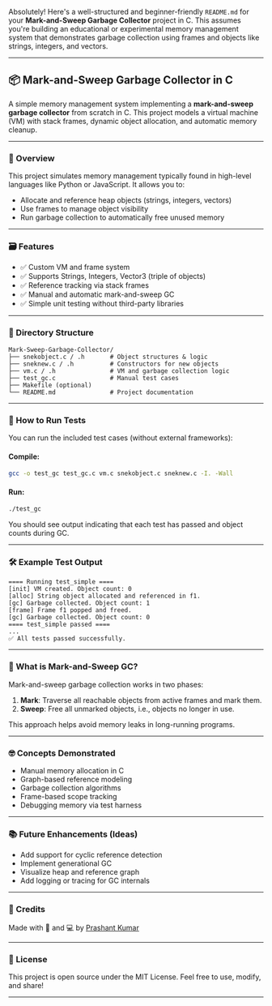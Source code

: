 Absolutely! Here's a well-structured and beginner-friendly `README.md` for your **Mark-and-Sweep Garbage Collector** project in C. This assumes you're building an educational or experimental memory management system that demonstrates garbage collection using frames and objects like strings, integers, and vectors.

---

## 📦 Mark-and-Sweep Garbage Collector in C

A simple memory management system implementing a **mark-and-sweep garbage collector** from scratch in C. This project models a virtual machine (VM) with stack frames, dynamic object allocation, and automatic memory cleanup.

---

### 🧠 Overview

This project simulates memory management typically found in high-level languages like Python or JavaScript. It allows you to:

* Allocate and reference heap objects (strings, integers, vectors)
* Use frames to manage object visibility
* Run garbage collection to automatically free unused memory

---

### 🗃️ Features

* ✅ Custom VM and frame system
* ✅ Supports Strings, Integers, Vector3 (triple of objects)
* ✅ Reference tracking via stack frames
* ✅ Manual and automatic mark-and-sweep GC
* ✅ Simple unit testing without third-party libraries

---

### 📁 Directory Structure

```
Mark-Sweep-Garbage-Collector/
├── snekobject.c / .h       # Object structures & logic
├── sneknew.c / .h          # Constructors for new objects
├── vm.c / .h               # VM and garbage collection logic
├── test_gc.c               # Manual test cases
├── Makefile (optional)
└── README.md               # Project documentation
```

---

### 🧪 How to Run Tests

You can run the included test cases (without external frameworks):

#### Compile:

```bash
gcc -o test_gc test_gc.c vm.c snekobject.c sneknew.c -I. -Wall
```

#### Run:

```bash
./test_gc
```

You should see output indicating that each test has passed and object counts during GC.

---

### 🛠 Example Test Output

```text
==== Running test_simple ====
[init] VM created. Object count: 0
[alloc] String object allocated and referenced in f1.
[gc] Garbage collected. Object count: 1
[frame] Frame f1 popped and freed.
[gc] Garbage collected. Object count: 0
==== test_simple passed ====
...
✅ All tests passed successfully.
```

---

### 🧹 What is Mark-and-Sweep GC?

Mark-and-sweep garbage collection works in two phases:

1. **Mark**: Traverse all reachable objects from active frames and mark them.
2. **Sweep**: Free all unmarked objects, i.e., objects no longer in use.

This approach helps avoid memory leaks in long-running programs.

---

### 🤓 Concepts Demonstrated

* Manual memory allocation in C
* Graph-based reference modeling
* Garbage collection algorithms
* Frame-based scope tracking
* Debugging memory via test harness

---

### 📚 Future Enhancements (Ideas)

* Add support for cyclic reference detection
* Implement generational GC
* Visualize heap and reference graph
* Add logging or tracing for GC internals

---

### 🙌 Credits

Made with 🧠 and 💻 by [Prashant Kumar](https://github.com/Prashant-treat)

---

### 📜 License

This project is open source under the MIT License. Feel free to use, modify, and share!

---

